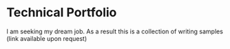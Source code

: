 # Technical Portfolio
I am seeking my dream job. As a result this is a collection of writing samples (link available upon request)
